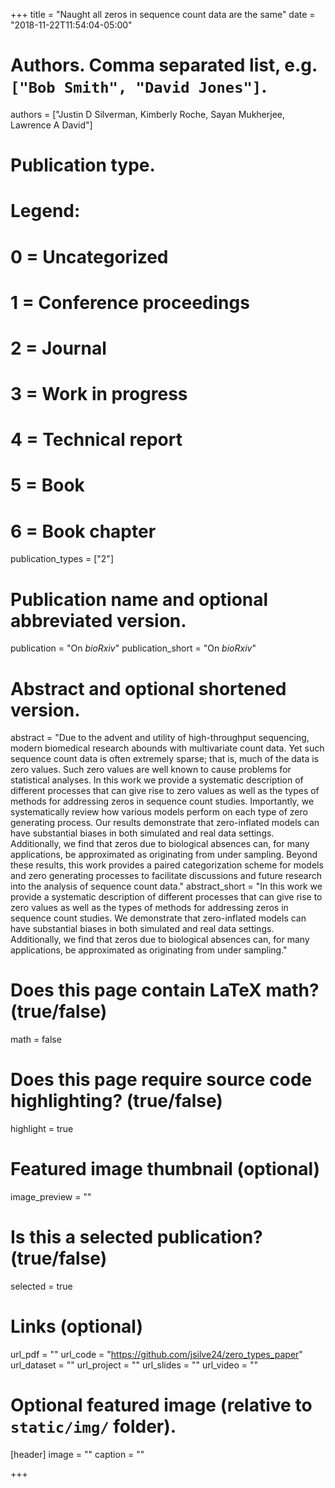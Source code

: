 +++
title = "Naught all zeros in sequence count data are the same"
date = "2018-11-22T11:54:04-05:00"

# Authors. Comma separated list, e.g. `["Bob Smith", "David Jones"]`.
authors = ["Justin D Silverman, Kimberly Roche, Sayan Mukherjee, Lawrence A David"]

# Publication type.
# Legend:
# 0 = Uncategorized
# 1 = Conference proceedings
# 2 = Journal
# 3 = Work in progress
# 4 = Technical report
# 5 = Book
# 6 = Book chapter
publication_types = ["2"]

# Publication name and optional abbreviated version.
publication = "On *bioRxiv*"
publication_short = "On *bioRxiv*"

# Abstract and optional shortened version.
abstract = "Due to the advent and utility of high-throughput sequencing, modern biomedical research abounds with multivariate count data. Yet such sequence count data is often extremely sparse; that is, much of the data is zero values. Such zero values are well known to cause problems for statistical analyses.  In this work we provide a systematic description of different processes that can give rise to zero values as well as the types of methods for addressing zeros in sequence count studies.  Importantly, we systematically review how various models perform on each type of zero generating process. Our results demonstrate that zero-inflated models can have substantial biases in both simulated and real data settings. Additionally, we find that zeros due to biological absences can, for many applications, be approximated as originating from under sampling.  Beyond these results, this work provides a paired categorization scheme for models and zero generating processes to facilitate discussions and future research into the analysis of sequence count data."
abstract_short = "In this work we provide a systematic description of different processes that can give rise to zero values as well as the types of methods for addressing zeros in sequence count studies. We demonstrate that zero-inflated models can have substantial biases in both simulated and real data settings. Additionally, we find that zeros due to biological absences can, for many applications, be approximated as originating from under sampling."

# Does this page contain LaTeX math? (true/false)
math = false

# Does this page require source code highlighting? (true/false)
highlight = true

# Featured image thumbnail (optional)
image_preview = ""

# Is this a selected publication? (true/false)
selected = true

# Links (optional)
url_pdf = ""
url_code = "https://github.com/jsilve24/zero_types_paper"
url_dataset = ""
url_project = ""
url_slides = ""
url_video = ""

# Optional featured image (relative to `static/img/` folder).
[header]
image = ""
caption = ""

+++

